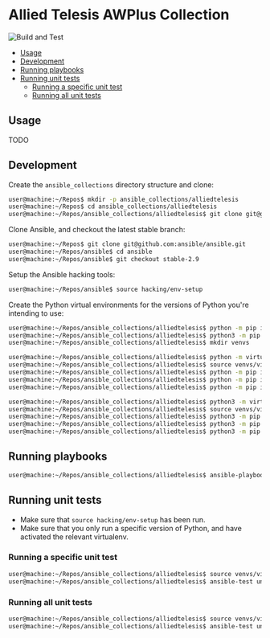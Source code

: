 # Allied Telesis AWPlus Collection

![Build and Test](https://github.com/alliedtelesis/ansible_awplus/workflows/Build%20and%20Test/badge.svg)

- [Usage](#usage)
- [Development](#development)
- [Running playbooks](#running-playbooks)
- [Running unit tests](#running-unit-tests)
  - [Running a specific unit test](#running-a-specific-unit-test)
  - [Running all unit tests](#running-all-unit-tests)

## Usage

TODO

## Development

Create the `ansible_collections` directory structure and clone:

```bash
user@machine:~/Repos$ mkdir -p ansible_collections/alliedtelesis
user@machine:~/Repos$ cd ansible_collections/alliedtelesis
user@machine:~/Repos/ansible_collections/alliedtelesis$ git clone git@github.com:alliedtelesis/ansible_awplus.git awplus
```

Clone Ansible, and checkout the latest stable branch:

```bash
user@machine:~/Repos$ git clone git@github.com:ansible/ansible.git
user@machine:~/Repos/ansible$ cd ansible
user@machine:~/Repos/ansible$ git checkout stable-2.9
```

Setup the Ansible hacking tools:

```bash
user@machine:~/Repos/ansible$ source hacking/env-setup
```

Create the Python virtual environments for the versions of Python you're intending to use:

```bash
user@machine:~/Repos/ansible_collections/alliedtelesis$ python -m pip install virtualenv
user@machine:~/Repos/ansible_collections/alliedtelesis$ python3 -m pip install virtualenv
user@machine:~/Repos/ansible_collections/alliedtelesis$ mkdir venvs

user@machine:~/Repos/ansible_collections/alliedtelesis$ python -m virtualenv venvs/virtualenv-2.7 --python=python
user@machine:~/Repos/ansible_collections/alliedtelesis$ source venvs/virtualenv-2.7/bin/activate
user@machine:~/Repos/ansible_collections/alliedtelesis$ python -m pip install -r requirements.txt
user@machine:~/Repos/ansible_collections/alliedtelesis$ python -m pip install -r ~/Repos/ansible/requirements.txt
user@machine:~/Repos/ansible_collections/alliedtelesis$ python -m pip install -r ~/Repos/ansible/test/units/requirements.txt

user@machine:~/Repos/ansible_collections/alliedtelesis$ python3 -m virtualenv venvs/virtualenv-3.6 --python=python3.6
user@machine:~/Repos/ansible_collections/alliedtelesis$ source venvs/virtualenv-3.6/bin/activate
user@machine:~/Repos/ansible_collections/alliedtelesis$ python3 -m pip install -r requirements.txt
user@machine:~/Repos/ansible_collections/alliedtelesis$ python3 -m pip install -r ~/Repos/ansible/requirements.txt
user@machine:~/Repos/ansible_collections/alliedtelesis$ python3 -m pip install -r ~/Repos/ansible/test/units/requirements.txt
```

## Running playbooks

```bash
user@machine:~/Repos/ansible_collections/alliedtelesis$ ansible-playbook playbooks/awplus_ipv6_ospf.yml -vvv
```

## Running unit tests

- Make sure that `source hacking/env-setup` has been run.
- Make sure that you only run a specific version of Python, and have activated the relevant virtualenv.

### Running a specific unit test

```bash
user@machine:~/Repos/ansible_collections/alliedtelesis$ source venvs/virtualenv-3.6/bin/activate
user@machine:~/Repos/ansible_collections/alliedtelesis$ ansible-test units tests/unit/modules/test_awplus_linkagg.py --python 3.6
```

### Running all unit tests

```bash
user@machine:~/Repos/ansible_collections/alliedtelesis$ source venvs/virtualenv-2.7/bin/activate
user@machine:~/Repos/ansible_collections/alliedtelesis$ ansible-test units --python 2.7
```
